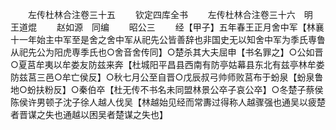 <!-- { "loadSidebar": true } -->


　　左传杜林合注卷三十五
　　钦定四库全书
　　左传杜林合注卷三十六　明　王道焜
　　赵如源　同编
　　昭公三
　　经【甲子】五年春王正月舍中军【林襄十一年始主中军至是舍之舍中军从祀先公皆善辞也非国史无以知舍中军为季氏専鲁从祀先公为阳虎専季氏也○舍音舍传同】○楚杀其大夫屈申【书名罪之】○公如晋○夏莒牟夷以牟娄友防兹来奔【杜城阳平昌县西南有防亭姑幕县东北有兹亭林牟娄防兹莒三邑○牟亡侯反】○秋七月公至自晋○戊辰叔弓帅师败莒布于蚡泉【蚡泉鲁地○蚡扶粉反】○秦伯卒【杜无传不书名未同盟林景公卒子哀公卒】○冬楚子蔡侯陈侯许男顿子沈子徐人越人伐吴【林越始见经而常夀过得称人越骤强也通吴以疲楚者晋谋之失也通越以困吴者楚谋之失也】
